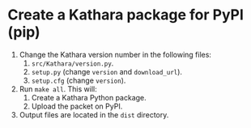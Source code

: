# Create a Kathara package for PyPI (pip)

1. Change the Kathara version number in the following files:
    1. `src/Kathara/version.py`.
    2. `setup.py` (change `version` and `download_url`).
    3. `setup.cfg` (change `version`).
2. Run `make all`. This will:
   1. Create a Kathara Python package.
   2. Upload the packet on PyPI.
3. Output files are located in the `dist` directory.